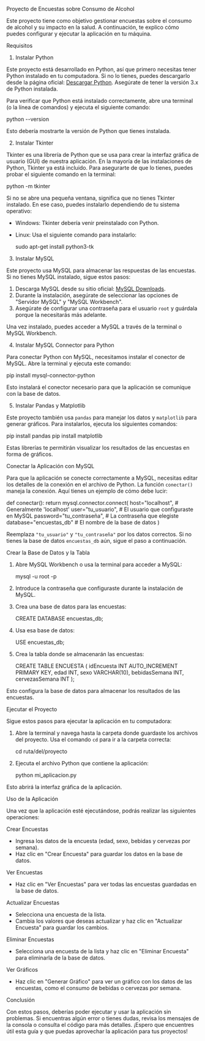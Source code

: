 Proyecto de Encuestas sobre Consumo de Alcohol

Este proyecto tiene como objetivo gestionar encuestas sobre el consumo de alcohol y su impacto en la salud. A continuación, te explico cómo puedes configurar y ejecutar la aplicación en tu máquina.

Requisitos

1. Instalar Python

Este proyecto está desarrollado en Python, así que primero necesitas tener Python instalado en tu computadora. Si no lo tienes, puedes descargarlo desde la página oficial: [Descargar Python](https://www.python.org/downloads/). Asegúrate de tener la versión 3.x de Python instalada.

Para verificar que Python está instalado correctamente, abre una terminal (o la línea de comandos) y ejecuta el siguiente comando:

python --version

Esto debería mostrarte la versión de Python que tienes instalada.

2. Instalar Tkinter

Tkinter es una librería de Python que se usa para crear la interfaz gráfica de usuario (GUI) de nuestra aplicación. En la mayoría de las instalaciones de Python, Tkinter ya está incluido. Para asegurarte de que lo tienes, puedes probar el siguiente comando en la terminal:

python -m tkinter

Si no se abre una pequeña ventana, significa que no tienes Tkinter instalado. En ese caso, puedes instalarlo dependiendo de tu sistema operativo:

- Windows: Tkinter debería venir preinstalado con Python.
- Linux: Usa el siguiente comando para instalarlo:

  sudo apt-get install python3-tk

3. Instalar MySQL

Este proyecto usa MySQL para almacenar las respuestas de las encuestas. Si no tienes MySQL instalado, sigue estos pasos:

1. Descarga MySQL desde su sitio oficial: [MySQL Downloads](https://dev.mysql.com/downloads/installer/).
2. Durante la instalación, asegúrate de seleccionar las opciones de "Servidor MySQL" y "MySQL Workbench".
3. Asegúrate de configurar una contraseña para el usuario `root` y guárdala porque la necesitarás más adelante.

Una vez instalado, puedes acceder a MySQL a través de la terminal o MySQL Workbench.

4. Instalar MySQL Connector para Python

Para conectar Python con MySQL, necesitamos instalar el conector de MySQL. Abre la terminal y ejecuta este comando:

pip install mysql-connector-python

Esto instalará el conector necesario para que la aplicación se comunique con la base de datos.

5. Instalar Pandas y Matplotlib

Este proyecto también usa `pandas` para manejar los datos y `matplotlib` para generar gráficos. Para instalarlos, ejecuta los siguientes comandos:

pip install pandas
pip install matplotlib

Estas librerías te permitirán visualizar los resultados de las encuestas en forma de gráficos.

Conectar la Aplicación con MySQL

Para que la aplicación se conecte correctamente a MySQL, necesitas editar los detalles de la conexión en el archivo de Python. La función `conectar()` maneja la conexión. Aquí tienes un ejemplo de cómo debe lucir:

def conectar():
    return mysql.connector.connect(
        host="localhost",  # Generalmente 'localhost'
        user="tu_usuario",  # El usuario que configuraste en MySQL
        password="tu_contraseña",  # La contraseña que elegiste
        database="encuestas_db"  # El nombre de la base de datos
    )

Reemplaza `"tu_usuario"` y `"tu_contraseña"` por los datos correctos. Si no tienes la base de datos `encuestas_db` aún, sigue el paso a continuación.

Crear la Base de Datos y la Tabla

1. Abre MySQL Workbench o usa la terminal para acceder a MySQL:

   mysql -u root -p

2. Introduce la contraseña que configuraste durante la instalación de MySQL.

3. Crea una base de datos para las encuestas:

   CREATE DATABASE encuestas_db;

4. Usa esa base de datos:

   USE encuestas_db;

5. Crea la tabla donde se almacenarán las encuestas:

   CREATE TABLE ENCUESTA (
       idEncuesta INT AUTO_INCREMENT PRIMARY KEY,
       edad INT,
       sexo VARCHAR(10),
       bebidasSemana INT,
       cervezasSemana INT
   );

Esto configura la base de datos para almacenar los resultados de las encuestas.

Ejecutar el Proyecto

Sigue estos pasos para ejecutar la aplicación en tu computadora:

1. Abre la terminal y navega hasta la carpeta donde guardaste los archivos del proyecto. Usa el comando `cd` para ir a la carpeta correcta:

   cd ruta/del/proyecto

2. Ejecuta el archivo Python que contiene la aplicación:

   python mi_aplicacion.py

Esto abrirá la interfaz gráfica de la aplicación.

Uso de la Aplicación

Una vez que la aplicación esté ejecutándose, podrás realizar las siguientes operaciones:

Crear Encuestas

- Ingresa los datos de la encuesta (edad, sexo, bebidas y cervezas por semana).
- Haz clic en "Crear Encuesta" para guardar los datos en la base de datos.

Ver Encuestas

- Haz clic en "Ver Encuestas" para ver todas las encuestas guardadas en la base de datos.

Actualizar Encuestas

- Selecciona una encuesta de la lista.
- Cambia los valores que deseas actualizar y haz clic en "Actualizar Encuesta" para guardar los cambios.

Eliminar Encuestas

- Selecciona una encuesta de la lista y haz clic en "Eliminar Encuesta" para eliminarla de la base de datos.

Ver Gráficos

- Haz clic en "Generar Gráfico" para ver un gráfico con los datos de las encuestas, como el consumo de bebidas o cervezas por semana.

Conclusión

Con estos pasos, deberías poder ejecutar y usar la aplicación sin problemas. Si encuentras algún error o tienes dudas, revisa los mensajes de la consola o consulta el código para más detalles. ¡Espero que encuentres útil esta guía y que puedas aprovechar la aplicación para tus proyectos!
